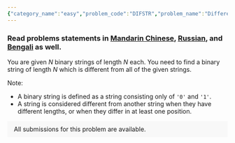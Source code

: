```yaml
---
{"category_name":"easy","problem_code":"DIFSTR","problem_name":"Different String","problemComponents":{"constraints":"- $1 \\leq T \\leq 100$\n- $1 \\leq N \\leq 100$","constraintsState":true,"subtasks":"","subtasksState":false,"inputFormat":"- The first line will contain $T$ - the number of test cases. Then the test cases follow.\n\n- The first line of each test case contains $N$  - the number of strings and length of strings.\n\n- Each of the next $N$ lines contains a binary string of length $N$.","inputFormatState":true,"outputFormat":"For each test case, print on one line a binary string of length $N$, which is different from all of the given strings. If there are multiple possible answers, print any.","outputFormatState":true,"sampleTestCases":{"0":{"id":1,"input":"2\n3\n101\n110\n100\n4\n1100\n1010\n0100\n0010","output":"111\n1101","explanation":"**Test case $1$:** $111$ is different from $101$ , $110$ , $100$.\n\n**Test case $2$:** $1101$ is different from $1100$ , $1010$ , $0100$ , $0010$.","isDeleted":false}}},"video_editorial_url":"https://youtu.be/NHzThs0Bu5A","languages_supported":{"0":"CPP14","1":"C","2":"JAVA","3":"PYTH 3.6","4":"CPP17","5":"PYTH","6":"PYP3","7":"CS2","8":"ADA","9":"PYPY","10":"TEXT","11":"PAS fpc","12":"NODEJS","13":"RUBY","14":"PHP","15":"GO","16":"HASK","17":"TCL","18":"PERL","19":"SCALA","20":"LUA","21":"kotlin","22":"BASH","23":"JS","24":"LISP sbcl","25":"rust","26":"PAS gpc","27":"BF","28":"CLOJ","29":"R","30":"D","31":"CAML","32":"FORT","33":"ASM","34":"swift","35":"FS","36":"WSPC","37":"LISP clisp","38":"SQL","39":"SCM guile","40":"PERL6","41":"ERL","42":"CLPS","43":"ICK","44":"NICE","45":"PRLG","46":"ICON","47":"COB","48":"SCM chicken","49":"PIKE","50":"SCM qobi","51":"ST","52":"SQLQ","53":"NEM"},"max_timelimit":1,"source_sizelimit":50000,"problem_author":"aomine23","problem_tester":"","date_added":"30-06-2021","tags":{"0":"ad","1":"aomine23","2":"cook132","3":"easy","4":"pigeonhole","5":"randomized"},"problem_difficulty_level":"Unavailable","best_tag":"Ad Hoc","editorial_url":"https://discuss.codechef.com/problems/DIFSTR","time":{"view_start_date":1629658802,"submit_start_date":1629658802,"visible_start_date":1629658802,"end_date":1735669800},"is_direct_submittable":false,"problemDiscussURL":"https://discuss.codechef.com/search?q=DIFSTR","is_proctored":false,"visitedContests":{},"layout":"problem"}
---
```

### Read problems statements in [Mandarin Chinese](https://www.codechef.com/download/translated/COOK132/mandarin/DIFSTR.pdf), [Russian](https://www.codechef.com/download/translated/COOK132/russian/DIFSTR.pdf), and [Bengali](https://www.codechef.com/download/translated/COOK132/bengali/DIFSTR.pdf) as well.

You are given $N$ binary strings of length $N$ each. You need to find a binary string of length $N$ which is different from all of the given strings.

Note:

- A binary string is defined as a string consisting only of `'0'` and `'1'`.
- A string is considered different from another string when they have different lengths, or when they differ in at least one position.
<aside style='background: #f8f8f8;padding: 10px 15px;'><div>All submissions for this problem are available.</div></aside>